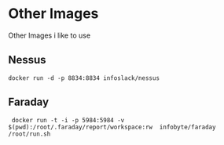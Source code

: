 # Other Images

Other Images i like to use 


## Nessus

```
docker run -d -p 8834:8834 infoslack/nessus
```

## Faraday

```
 docker run -t -i -p 5984:5984 -v $(pwd):/root/.faraday/report/workspace:rw  infobyte/faraday /root/run.sh
```
